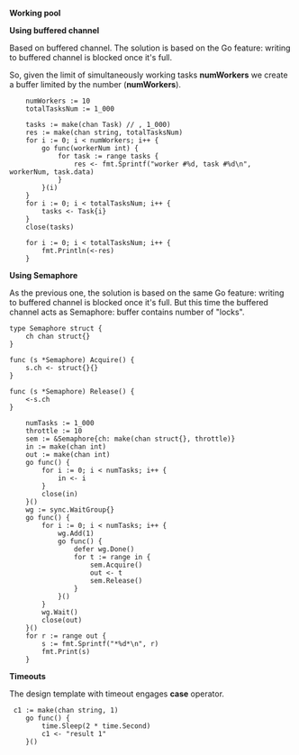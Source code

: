 **Working pool**


**Using buffered channel**

Based on buffered channel.
The solution is based on the Go feature: writing to buffered channel is blocked once it's full.

So, given the limit of simultaneously working tasks **numWorkers** we create a buffer limited by the number (**numWorkers**).

```
	numWorkers := 10
	totalTasksNum := 1_000
	
	tasks := make(chan Task) // , 1_000)
	res := make(chan string, totalTasksNum)
	for i := 0; i < numWorkers; i++ {
		go func(workerNum int) {
			for task := range tasks {
				res <- fmt.Sprintf("worker #%d, task #%d\n", workerNum, task.data)
			}
		}(i)
	}
	for i := 0; i < totalTasksNum; i++ {
		tasks <- Task{i}
	}
	close(tasks)
	
	for i := 0; i < totalTasksNum; i++ {
		fmt.Println(<-res)
	}
```

**Using Semaphore**

As the previous one, the solution is based on the same Go feature: writing to buffered channel is blocked once it's full.
But this time the buffered channel acts as Semaphore: buffer contains number of "locks".
```
type Semaphore struct {
	ch chan struct{}
}

func (s *Semaphore) Acquire() {
	s.ch <- struct{}{}
}

func (s *Semaphore) Release() {
	<-s.ch
}

	numTasks := 1_000
	throttle := 10
	sem := &Semaphore{ch: make(chan struct{}, throttle)}
	in := make(chan int)
	out := make(chan int)
	go func() {
		for i := 0; i < numTasks; i++ {
			in <- i
		}
		close(in)
	}()
	wg := sync.WaitGroup{}
	go func() {
		for i := 0; i < numTasks; i++ {
			wg.Add(1)
			go func() {
				defer wg.Done()
				for t := range in {
					sem.Acquire()
					out <- t
					sem.Release()
				}
			}()
		}
		wg.Wait()
		close(out)
	}()
	for r := range out {
		s := fmt.Sprintf("*%d*\n", r)
		fmt.Print(s)
	}
```


**Timeouts**

The design template with timeout engages **case** operator.
```
 c1 := make(chan string, 1)
    go func() {
        time.Sleep(2 * time.Second)
        c1 <- "result 1"
    }()
```





